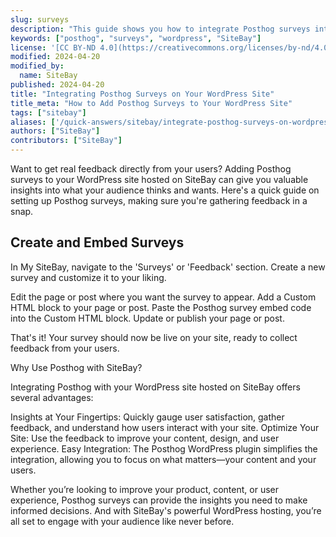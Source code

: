 ```yaml
---
slug: surveys
description: "This guide shows you how to integrate Posthog surveys into your WordPress site hosted on SiteBay."
keywords: ["posthog", "surveys", "wordpress", "SiteBay"]
license: '[CC BY-ND 4.0](https://creativecommons.org/licenses/by-nd/4.0)'
modified: 2024-04-20
modified_by:
  name: SiteBay
published: 2024-04-20
title: "Integrating Posthog Surveys on Your WordPress Site"
title_meta: "How to Add Posthog Surveys to Your WordPress Site"
tags: ["sitebay"]
aliases: ['/quick-answers/sitebay/integrate-posthog-surveys-on-wordpress/']
authors: ["SiteBay"]
contributors: ["SiteBay"]
---
```


Want to get real feedback directly from your users? Adding Posthog surveys to your WordPress site hosted on SiteBay can give you valuable insights into what your audience thinks and wants. Here's a quick guide on setting up Posthog surveys, making sure you're gathering feedback in a snap.

## Create and Embed Surveys

In My SiteBay, navigate to the 'Surveys' or 'Feedback' section.
Create a new survey and customize it to your liking.

Edit the page or post where you want the survey to appear.
Add a Custom HTML block to your page or post.
Paste the Posthog survey embed code into the Custom HTML block.
Update or publish your page or post.

That's it! Your survey should now be live on your site, ready to collect feedback from your users.

Why Use Posthog with SiteBay?

Integrating Posthog with your WordPress site hosted on SiteBay offers several advantages:

Insights at Your Fingertips: Quickly gauge user satisfaction, gather feedback, and understand how users interact with your site.
Optimize Your Site: Use the feedback to improve your content, design, and user experience.
Easy Integration: The Posthog WordPress plugin simplifies the integration, allowing you to focus on what matters—your content and your users.

Whether you’re looking to improve your product, content, or user experience, Posthog surveys can provide the insights you need to make informed decisions. And with SiteBay's powerful WordPress hosting, you’re all set to engage with your audience like never before.